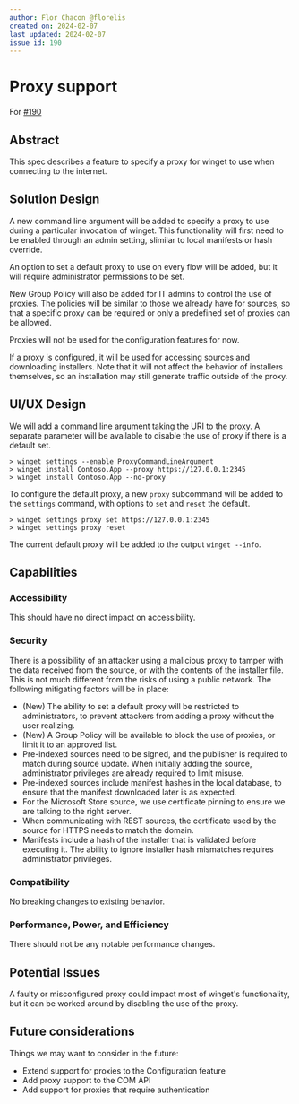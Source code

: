 ```yaml
---
author: Flor Chacon @florelis
created on: 2024-02-07
last updated: 2024-02-07
issue id: 190
---
```


# Proxy support

For [#190](https://github.com/microsoft/winget-cli/issues/190)

## Abstract

This spec describes a feature to specify a proxy for winget to use when connecting to the internet.

## Solution Design

A new command line argument will be added to specify a proxy to use during a particular invocation of winget.
This functionality will first need to be enabled through an admin setting, slimilar to local manifests or hash override.

An option to set a default proxy to use on every flow will be added, but it will require administrator permissions to be set.

New Group Policy will also be added for IT admins to control the use of proxies.
The policies will be similar to those we already have for sources, so that a specific proxy can be required or only a predefined set of proxies can be allowed.

Proxies will not be used for the configuration features for now.

If a proxy is configured, it will be used for accessing sources and downloading installers.
Note that it will not affect the behavior of installers themselves, so an installation may still generate traffic outside of the proxy.

## UI/UX Design

We will add a command line argument taking the URI to the proxy.
A separate parameter will be available to disable the use of proxy if there is a default set.

```
> winget settings --enable ProxyCommandLineArgument
> winget install Contoso.App --proxy https://127.0.0.1:2345
> winget install Contoso.App --no-proxy
```

To configure the default proxy, a new `proxy` subcommand will be added to the `settings` command, with options to `set` and `reset` the default.

```
> winget settings proxy set https://127.0.0.1:2345
> winget settings proxy reset
```

The current default proxy will be added to the output `winget --info`.

## Capabilities

### Accessibility

This should have no direct impact on accessibility.

### Security

There is a possibility of an attacker using a malicious proxy to tamper with the data received from the source, or with the contents of the installer file.
This is not much different from the risks of using a public network.
The following mitigating factors will be in place:
* (New) The ability to set a default proxy will be restricted to administrators, to prevent attackers from adding a proxy without the user realizing.
* (New) A Group Policy will be available to block the use of proxies, or limit it to an approved list.
* Pre-indexed sources need to be signed, and the publisher is required to match during source update.
  When initially adding the source, administrator privileges are already required to limit misuse.
* Pre-indexed sources include manifest hashes in the local database, to ensure that the manifest downloaded later is as expected.
* For the Microsoft Store source, we use certificate pinning to ensure we are talking to the right server.
* When communicating with REST sources, the certificate used by the source for HTTPS needs to match the domain.
* Manifests include a hash of the installer that is validated before executing it.
  The ability to ignore installer hash mismatches requires administrator privileges.

### Compatibility

No breaking changes to existing behavior.

### Performance, Power, and Efficiency

There should not be any notable performance changes.

## Potential Issues

A faulty or misconfigured proxy could impact most of winget's functionality, but it can be worked around by disabling the use of the proxy.

## Future considerations

Things we may want to consider in the future:
* Extend support for proxies to the Configuration feature
* Add proxy support to the COM API
* Add support for proxies that require authentication
